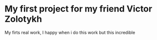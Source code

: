 # My first project for my friend Victor Zolotykh

My firts real work, I happy when i do this work but this incredible
